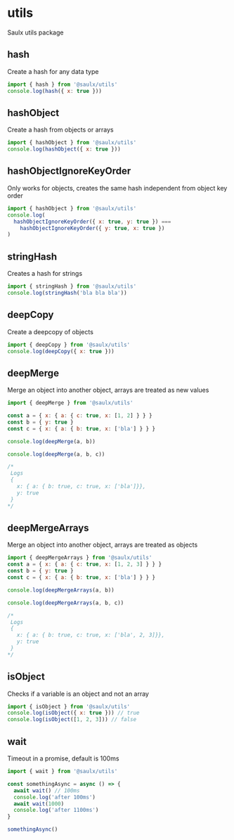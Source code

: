 # utils

Saulx utils package

## hash

Create a hash for any data type

```javascript
import { hash } from '@saulx/utils'
console.log(hash({ x: true }))
```

## hashObject

Create a hash from objects or arrays

```javascript
import { hashObject } from '@saulx/utils'
console.log(hashObject({ x: true }))
```

## hashObjectIgnoreKeyOrder

Only works for objects, creates the same hash independent from object key order

```javascript
import { hashObject } from '@saulx/utils'
console.log(
  hashObjectIgnoreKeyOrder({ x: true, y: true }) ===
    hashObjectIgnoreKeyOrder({ y: true, x: true })
)
```

## stringHash

Creates a hash for strings

```javascript
import { stringHash } from '@saulx/utils'
console.log(stringHash('bla bla bla'))
```

## deepCopy

Create a deepcopy of objects

```javascript
import { deepCopy } from '@saulx/utils'
console.log(deepCopy({ x: true }))
```

## deepMerge

Merge an object into another object, arrays are treated as new values

```javascript
import { deepMerge } from '@saulx/utils'

const a = { x: { a: { c: true, x: [1, 2] } } }
const b = { y: true }
const c = { x: { a: { b: true, x: ['bla'] } } }

console.log(deepMerge(a, b))

console.log(deepMerge(a, b, c))

/*
 Logs
 {
   x: { a: { b: true, c: true, x: ['bla']}},
   y: true
 }
*/
```

## deepMergeArrays

Merge an object into another object, arrays are treated as objects

```javascript
import { deepMergeArrays } from '@saulx/utils'
const a = { x: { a: { c: true, x: [1, 2, 3] } } }
const b = { y: true }
const c = { x: { a: { b: true, x: ['bla'] } } }

console.log(deepMergeArrays(a, b))

console.log(deepMergeArrays(a, b, c))

/*
 Logs
 {
   x: { a: { b: true, c: true, x: ['bla', 2, 3]}},
   y: true
 }
*/
```

## isObject

Checks if a variable is an object and not an array

```javascript
import { isObject } from '@saulx/utils'
console.log(isObject({ x: true })) // true
console.log(isObject([1, 2, 3])) // false
```

## wait

Timeout in a promise, default is 100ms

```javascript
import { wait } from '@saulx/utils'

const somethingAsync = async () => {
  await wait() // 100ms
  console.log('after 100ms')
  await wait(1000)
  console.log('after 1100ms')
}

somethingAsync()
```
